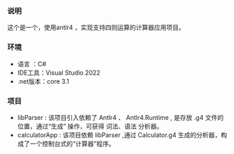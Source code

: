 ### 说明
这个是一个，使用antlr4 ，实现支持四则运算的计算器应用项目。

### 环境
- 语言 ：C#
- IDE工具：Visual Studio 2022
- .net版本：core 3.1

### 项目
- libParser : 该项目引入依赖了 Antlr4 、 Antlr4.Runtime , 是存放 .g4 文件的位置，通过“生成” 操作，可获得 词法、语法 分析器。
- calculatorApp : 该项目依赖 libParser ,通过 Calculator.g4 生成的分析器，构成了一个控制台式的“计算器”程序。
